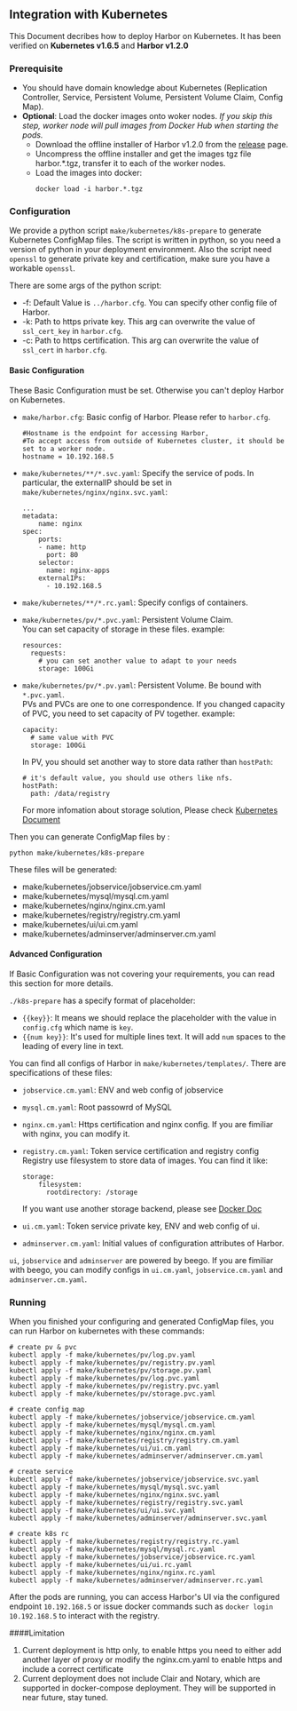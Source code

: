 
## Integration with Kubernetes
This Document decribes how to deploy Harbor on Kubernetes.  It has been verified on **Kubernetes v1.6.5** and **Harbor v1.2.0**

### Prerequisite

* You should have domain knowledge about Kubernetes (Replication Controller, Service, Persistent Volume, Persistent Volume Claim, Config Map). 
* **Optional**: Load the docker images onto woker nodes.  *If you skip this step, worker node will pull images from Docker Hub when starting the pods.*
	* Download the offline installer of Harbor v1.2.0 from the [release](https://github.com/vmware/harbor/releases) page.
	* Uncompress the offline installer and get the images tgz file harbor.*.tgz, transfer it to each of the worker nodes.
	* Load the images into docker:  
		```
		docker load -i harbor.*.tgz 
		```

### Configuration
We provide a python script `make/kubernetes/k8s-prepare` to generate Kubernetes ConfigMap files. 
The script is written in python, so you need a version of python in your deployment environment.
Also the script need `openssl` to generate private key and certification, make sure you have a workable `openssl`. 

There are some args of the python script:

- -f: Default Value is `../harbor.cfg`. You can specify other config file of Harbor.
- -k: Path to https private key. This arg can overwrite the value of `ssl_cert_key` in `harbor.cfg`.
- -c: Path to https certification. This arg can overwrite the value of `ssl_cert` in `harbor.cfg`.

#### Basic Configuration
These Basic Configuration must be set. Otherwise you can't deploy Harbor on Kubernetes.

- `make/harbor.cfg`: Basic config of Harbor. Please refer to `harbor.cfg`.

  ```
  #Hostname is the endpoint for accessing Harbor,
  #To accept access from outside of Kubernetes cluster, it should be set to a worker node.
  hostname = 10.192.168.5
  ```
- `make/kubernetes/**/*.svc.yaml`: Specify the service of pods.  In particular, the externalIP should be set in `make/kubernetes/nginx/nginx.svc.yaml`:

  ```
  ...
  metadata:
      name: nginx
  spec:
      ports:
      - name: http
        port: 80
      selector:
        name: nginx-apps
      externalIPs:
        - 10.192.168.5
  ``` 
  
- `make/kubernetes/**/*.rc.yaml`: Specify configs of containers.  
- `make/kubernetes/pv/*.pvc.yaml`: Persistent Volume Claim.  
  You can set capacity of storage in these files. example:

  ```
  resources:
    requests:
      # you can set another value to adapt to your needs
      storage: 100Gi
  ```

- `make/kubernetes/pv/*.pv.yaml`: Persistent Volume. Be bound with `*.pvc.yaml`.  
  PVs and PVCs are one to one correspondence. If you changed capacity of PVC, you need to set capacity of PV together.
  example:

  ```
  capacity:
    # same value with PVC
    storage: 100Gi
  ```

  In PV, you should set another way to store data rather than `hostPath`:

  ```
  # it's default value, you should use others like nfs.
  hostPath:
    path: /data/registry
  ```

  For more infomation about storage solution, Please check [Kubernetes Document](http://kubernetes.io/docs/user-guide/persistent-volumes/) 

Then you can generate ConfigMap files by :

```
python make/kubernetes/k8s-prepare
```

These files will be generated:

- make/kubernetes/jobservice/jobservice.cm.yaml
- make/kubernetes/mysql/mysql.cm.yaml
- make/kubernetes/nginx/nginx.cm.yaml
- make/kubernetes/registry/registry.cm.yaml
- make/kubernetes/ui/ui.cm.yaml
- make/kubernetes/adminserver/adminserver.cm.yaml

#### Advanced Configuration
If Basic Configuration was not covering your requirements, you can read this section for more details.

`./k8s-prepare` has a specify format of placeholder:

- `{{key}}`: It means we should replace the placeholder with the value in `config.cfg` which name is `key`.
- `{{num key}}`: It's used for multiple lines text. It will add `num` spaces to the leading of every line in text.

You can find all configs of Harbor in `make/kubernetes/templates/`. There are specifications of these files:

- `jobservice.cm.yaml`: ENV and web config of jobservice
- `mysql.cm.yaml`: Root passowrd of MySQL
- `nginx.cm.yaml`: Https certification and nginx config. If you are fimiliar with nginx, you can modify it. 
- `registry.cm.yaml`: Token service certification and registry config
  Registry use filesystem to store data of images. You can find it like:

  ```
  storage:
      filesystem:
        rootdirectory: /storage
  ``` 

  If you want use another storage backend, please see [Docker Doc](https://docs.docker.com/datacenter/dtr/2.1/guides/configure/configure-storage/)
- `ui.cm.yaml`: Token service private key, ENV and web config of ui.
- `adminserver.cm.yaml`: Initial values of configuration attributes of Harbor.

`ui`, `jobservice` and `adminserver` are powered by beego. If you are fimiliar with beego, you can modify configs in `ui.cm.yaml`, `jobservice.cm.yaml` and `adminserver.cm.yaml`.


### Running
When you finished your configuring and generated ConfigMap files, you can run Harbor on kubernetes with these commands:

```
# create pv & pvc
kubectl apply -f make/kubernetes/pv/log.pv.yaml
kubectl apply -f make/kubernetes/pv/registry.pv.yaml
kubectl apply -f make/kubernetes/pv/storage.pv.yaml
kubectl apply -f make/kubernetes/pv/log.pvc.yaml
kubectl apply -f make/kubernetes/pv/registry.pvc.yaml
kubectl apply -f make/kubernetes/pv/storage.pvc.yaml

# create config map
kubectl apply -f make/kubernetes/jobservice/jobservice.cm.yaml
kubectl apply -f make/kubernetes/mysql/mysql.cm.yaml
kubectl apply -f make/kubernetes/nginx/nginx.cm.yaml
kubectl apply -f make/kubernetes/registry/registry.cm.yaml
kubectl apply -f make/kubernetes/ui/ui.cm.yaml
kubectl apply -f make/kubernetes/adminserver/adminserver.cm.yaml

# create service
kubectl apply -f make/kubernetes/jobservice/jobservice.svc.yaml
kubectl apply -f make/kubernetes/mysql/mysql.svc.yaml
kubectl apply -f make/kubernetes/nginx/nginx.svc.yaml
kubectl apply -f make/kubernetes/registry/registry.svc.yaml
kubectl apply -f make/kubernetes/ui/ui.svc.yaml
kubectl apply -f make/kubernetes/adminserver/adminserver.svc.yaml

# create k8s rc
kubectl apply -f make/kubernetes/registry/registry.rc.yaml
kubectl apply -f make/kubernetes/mysql/mysql.rc.yaml
kubectl apply -f make/kubernetes/jobservice/jobservice.rc.yaml
kubectl apply -f make/kubernetes/ui/ui.rc.yaml
kubectl apply -f make/kubernetes/nginx/nginx.rc.yaml
kubectl apply -f make/kubernetes/adminserver/adminserver.rc.yaml
```

After the pods are running, you can access Harbor's UI via the configured endpoint `10.192.168.5` or issue docker commands such as `docker login 10.192.168.5` to interact with the registry.

####Limitation
1. Current deployment is http only, to enable https you need to either add another layer of proxy or modify the nginx.cm.yaml to enable https and include a correct certificate
2. Current deployment does not include Clair and Notary, which are supported in docker-compose deployment.  They will be supported in near future, stay tuned.

